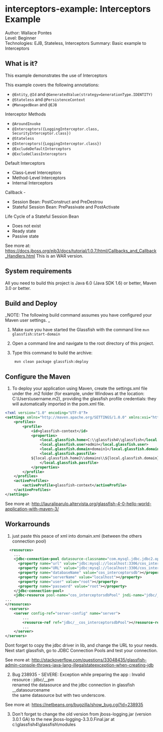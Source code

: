 interceptors-example: Interceptors Example
===============================
Author: Wallace Pontes   
Level: Beginner   
Technologies: EJB, Stateless, Interceptors
Summary: Basic example to Interceptors

What is it?
-----------

This example demonstrates the use of Interceptors

This example covers the following annotations:  

* `@Entity`, `@Id` and `@GeneratedValue(strategy=GenerationType.IDENTITY)`
* `@Stateless` and `@PersistenceContext`  
* `@ManagedBean` and `@EJB` 

Interceptor Methods
* `@AroundInvoke`  
* `@Interceptors({LoggingInterceptor.class, SecurityInterceptor.class})`  
* `@Stateless`  
* `@Interceptors({LoggingInterceptor.class})` 
* `@ExcludeDefaultInterceptors`  
* `@ExcludeClassInterceptors`  

Default Interceptors
* Class-Level Interceptors
* Method-Level Interceptors
* Internal Interceptors

Callback - 
* Session Bean: PostConstruct and PreDestrou
* Stateful Session Bean: PrePassivate and PostActivate

Life Cycle of a Stateful Session Bean
* Does not exist
* Ready state
* Passive state

See more at: https://docs.jboss.org/ejb3/docs/tutorial/1.0.7/html/Callbacks_and_Callback_Handlers.html
This is an WAR version.  


System requirements
-------------------

All you need to build this project is Java 6.0 (Java SDK 1.6) or better, Maven 3.0 or better.  

Build and Deploy 
-------------------------

_NOTE: The following build command assumes you have configured your Maven user settings. _

1. Make sure you have started the Glassfish with the command line `mvn glassfish:start-domain`
2. Open a command line and navigate to the root directory of this project.
3. Type this command to build the archive:

        mvn clean package glassfish:deploy


Configure the Maven  
-------------------  

1. To deploy your application using Maven, create the settings.xml file under the .m2 folder (for example, under Windows at the location: C:\Users\username\.m2), providing the glassfish profile credentials: they will automatically imported in the pom.xml file.

```xml
<?xml version="1.0" encoding="UTF-8"?> 
<settings xmlns="http://maven.apache.org/SETTINGS/1.0.0" xmlns:xsi="http://www.w3.org/2001/XMLSchema-instance" xsi:schemaLocation="http://maven.apache.org/SETTINGS/1.0.0 http://maven.apache.org/xsd/settings-1.0.0.xsd">
	<profiles>
        <profile>
            <id>glassfish-context</id>
            <properties>
                <local.glassfish.home>C:\\glassfish4\\glassfish</local.glassfish.home>
                <local.glassfish.user>admin</local.glassfish.user>
                <local.glassfish.domain>domain1</local.glassfish.domain>
                <local.glassfish.passfile>
            ${local.glassfish.home}\\domains\\${local.glassfish.domain}\\config\\domain-passwords
                </local.glassfish.passfile>
            </properties>
        </profile>
    </profiles>
    <activeProfiles>
        <activeProfile>glassfish-context</activeProfile>
    </activeProfiles>
</settings>
```
See more at: http://lauraliparulo.altervista.org/glassfish-4-0-hello-world-application-with-maven-3/  


Workarrounds  
--------------  
1) just paste this peace of xml into domain.xml (between the others connection pool)  
```xml   
  <resources>
    ...
    <jdbc-connection-pool datasource-classname="com.mysql.jdbc.jdbc2.optional.MysqlConnectionPoolDataSource" name="cos_interceptorsdbPool" res-type="javax.sql.ConnectionPoolDataSource">
      <property name="url" value="jdbc:mysql://localhost:3306/cos_interceptorsdb"></property>
      <property name="URL" value="jdbc:mysql://localhost:3306/cos_interceptorsdb"></property>
      <property name="databaseName" value="cos_interceptorsdb"></property>
      <property name="serverName" value="localhost"></property>
      <property name="user" value="root"></property>
      <property name="password" value="root"></property>
    </jdbc-connection-pool>
    <jdbc-resource pool-name="cos_interceptorsdbPool" jndi-name="jdbc/__cos_interceptorsdbPool"></jdbc-resource>
...
</resources>
  <servers>
    <server config-ref="server-config" name="server">
        ...
        <resource-ref ref="jdbc/__cos_interceptorsdbPool"></resource-ref>
        ...
    </server>
</servers>
```
Dont forget to copy the jdbc driver in lib, and change the URL to your needs. Next start glassfish, go to JDBC Connection Pools and test your connection.  

See more at: http://stackoverflow.com/questions/33048435/glassfish-admin-console-throws-java-lang-illegalstateexception-when-creating-jdb  

2) Bug 238935 - SEVERE: Exception while preparing the app : Invalid resource : jdbc/<databasename>__pm  
renamed the datasource and the jdbc connection in glassfish   
__datasourcename  
the same datasource but with two underscore.  

See more at: https://netbeans.org/bugzilla/show_bug.cgi?id=238935  

3) Don't forget to change the old version from jboss-logging.jar (version 3.0.1 GA) to the new jboss-logging-3.3.0.Final.jar at c:\glassfish4\glassfish\modules